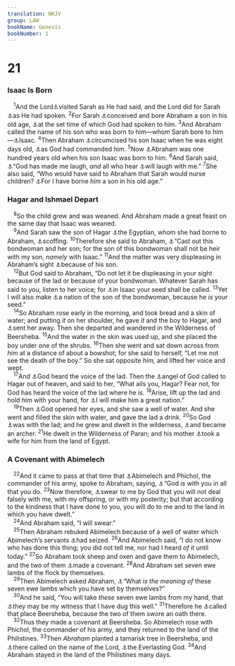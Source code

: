 ```yaml
---
translation: NKJV
group: LAW
bookName: Genesis 
bookNumber: 1
---
```


<div class="title"><h1>21</h1><h3>Isaac Is Born</h3></div>
<span class="verse sa_21_1"> <sup>1</sup>And the Lord<a data-toggle="tooltip" data-placement="bottom" title="1 Sam. 2:21">⚓</a>visited Sarah as He had said, and the Lord did for Sarah <a data-toggle="tooltip" data-placement="bottom" title="Gen. 17:16, 19, 21; 18:10, 14; (Gal. 4:23, 28)">⚓</a>as He had spoken. </span>
<span class="verse sa_21_2"><sup>2</sup>For Sarah <a data-toggle="tooltip" data-placement="bottom" title="Acts 7:8; Gal. 4:22; Heb. 11:11, 12">⚓</a>conceived and bore Abraham a son in his old age, <a data-toggle="tooltip" data-placement="bottom" title="Gen. 17:21; 18:10, 14; Gal. 4:4">⚓</a>at the set time of which God had spoken to him. </span>
<span class="verse sa_21_3"><sup>3</sup>And Abraham called the name of his son who was born to him—whom Sarah bore to him—<a data-toggle="tooltip" data-placement="bottom" title="Gen. 17:19, 21">⚓</a>Isaac. </span>
<span class="verse sa_21_4"><sup>4</sup>Then Abraham <a data-toggle="tooltip" data-placement="bottom" title="Acts 7:8">⚓</a>circumcised his son Isaac when he was eight days old, <a data-toggle="tooltip" data-placement="bottom" title="Gen. 17:10, 12; Lev. 12:3">⚓</a>as God had commanded him. </span>
<span class="verse sa_21_5"><sup>5</sup>Now <a data-toggle="tooltip" data-placement="bottom" title="Gen. 17:1, 17">⚓</a>Abraham was one hundred years old when his son Isaac was born to him. </span>
<span class="verse sa_21_6"><sup>6</sup>And Sarah said, <a data-toggle="tooltip" data-placement="bottom" title="Gen. 18:13; Ps. 126:2; Is. 54:1">⚓</a>“God has made me laugh, <i>and</i> all who hear <a data-toggle="tooltip" data-placement="bottom" title="Luke 1:58">⚓</a>will laugh with me.” </span>
<span class="verse sa_21_7"><sup>7</sup>She also said, “Who would have said to Abraham that Sarah would nurse children? <a data-toggle="tooltip" data-placement="bottom" title="Gen. 18:11, 12">⚓</a>For I have borne <i>him</i> a son in his old age.”<br/></span>
<div class="title"><h3>Hagar and Ishmael Depart</h3></div>
<span class="verse sa_21_8"> <sup>8</sup>So the child grew and was weaned. And Abraham made a great feast on the same day that Isaac was weaned.<br/></span>
<span class="verse sa_21_9"> <sup>9</sup>And Sarah saw the son of Hagar <a data-toggle="tooltip" data-placement="bottom" title="Gen. 16:1, 4, 15">⚓</a>the Egyptian, whom she had borne to Abraham, <a data-toggle="tooltip" data-placement="bottom" title="(Gal. 4:29)">⚓</a>scoffing. </span>
<span class="verse sa_21_10"><sup>10</sup>Therefore she said to Abraham, <a data-toggle="tooltip" data-placement="bottom" title="Gen. 25:6; 36:6, 7; Gal. 3:18; 4:30">⚓</a>“Cast out this bondwoman and her son; for the son of this bondwoman shall not be heir with my son, <i>namely</i> with Isaac.” </span>
<span class="verse sa_21_11"><sup>11</sup>And the matter was very displeasing in Abraham’s sight <a data-toggle="tooltip" data-placement="bottom" title="Gen. 17:18">⚓</a>because of his son.<br/></span>
<span class="verse sa_21_12"> <sup>12</sup>But God said to Abraham, “Do not let it be displeasing in your sight because of the lad or because of your bondwoman. Whatever Sarah has said to you, listen to her voice; for <a data-toggle="tooltip" data-placement="bottom" title="Matt. 1:2; Luke 3:34; (Rom. 9:7, 8); Heb. 11:18">⚓</a>in Isaac your seed shall be called. </span>
<span class="verse sa_21_13"><sup>13</sup>Yet I will also make <a data-toggle="tooltip" data-placement="bottom" title="Gen. 16:10; 17:20; 21:18; 25:12–18">⚓</a>a nation of the son of the bondwoman, because he <i>is</i> your seed.”<br/></span>
<span class="verse sa_21_14"> <sup>14</sup>So Abraham rose early in the morning, and took bread and a skin of water; and putting <i>it</i> on her shoulder, he gave <i>it</i> and the boy to Hagar, and <a data-toggle="tooltip" data-placement="bottom" title="John 8:35">⚓</a>sent her away. Then she departed and wandered in the Wilderness of Beersheba. </span>
<span class="verse sa_21_15"><sup>15</sup>And the water in the skin was used up, and she placed the boy under one of the shrubs. </span>
<span class="verse sa_21_16"><sup>16</sup>Then she went and sat down across from <i>him</i> at a distance of about a bowshot; for she said to herself, “Let me not see the death of the boy.” So she sat opposite <i>him,</i> and lifted her voice and wept.<br/></span>
<span class="verse sa_21_17"> <sup>17</sup>And <a data-toggle="tooltip" data-placement="bottom" title="Ex. 3:7; Deut. 26:7; Ps. 6:8">⚓</a>God heard the voice of the lad. Then the <a data-toggle="tooltip" data-placement="bottom" title="Gen. 22:11">⚓</a>angel of God called to Hagar out of heaven, and said to her, “What ails you, Hagar? Fear not, for God has heard the voice of the lad where he <i>is.</i></span>
<span class="verse sa_21_18"><sup>18</sup>Arise, lift up the lad and hold him with your hand, for <a data-toggle="tooltip" data-placement="bottom" title="Gen. 16:10; 21:13; 25:12–16">⚓</a>I will make him a great nation.”<br/></span>
<span class="verse sa_21_19"> <sup>19</sup>Then <a data-toggle="tooltip" data-placement="bottom" title="Gen. 3:7; Num. 22:31; 2 Kin. 6:17; Luke 24:31">⚓</a>God opened her eyes, and she saw a well of water. And she went and filled the skin with water, and gave the lad a drink. </span>
<span class="verse sa_21_20"><sup>20</sup>So God <a data-toggle="tooltip" data-placement="bottom" title="Gen. 28:15; 39:2, 3, 21">⚓</a>was with the lad; and he grew and dwelt in the wilderness, <a data-toggle="tooltip" data-placement="bottom" title="Gen. 16:12">⚓</a>and became an archer. </span>
<span class="verse sa_21_21"><sup>21</sup>He dwelt in the Wilderness of Paran; and his mother <a data-toggle="tooltip" data-placement="bottom" title="Gen. 24:4">⚓</a>took a wife for him from the land of Egypt.<br/></span>
<div class="title"><h3>A Covenant with Abimelech</h3></div>
<span class="verse sa_21_22"> <sup>22</sup>And it came to pass at that time that <a data-toggle="tooltip" data-placement="bottom" title="Gen. 20:2, 14; 26:26">⚓</a>Abimelech and Phichol, the commander of his army, spoke to Abraham, saying, <a data-toggle="tooltip" data-placement="bottom" title="Gen. 26:28; Is. 8:10">⚓</a>“God <i>is</i> with you in all that you do. </span>
<span class="verse sa_21_23"><sup>23</sup>Now therefore, <a data-toggle="tooltip" data-placement="bottom" title="Josh. 2:12; 1 Sam. 24:21">⚓</a>swear to me by God that you will not deal falsely with me, with my offspring, or with my posterity; but that according to the kindness that I have done to you, you will do to me and to the land in which you have dwelt.”<br/></span>
<span class="verse sa_21_24"> <sup>24</sup>And Abraham said, “I will swear.”<br/></span>
<span class="verse sa_21_25"> <sup>25</sup>Then Abraham rebuked Abimelech because of a well of water which Abimelech’s servants <a data-toggle="tooltip" data-placement="bottom" title="Gen. 26:15, 18, 20–22">⚓</a>had seized. </span>
<span class="verse sa_21_26"><sup>26</sup>And Abimelech said, “I do not know who has done this thing; you did not tell me, nor had I heard <i>of</i> <i>it</i> until today.” </span>
<span class="verse sa_21_27"><sup>27</sup>So Abraham took sheep and oxen and gave them to Abimelech, and the two of them <a data-toggle="tooltip" data-placement="bottom" title="Gen. 26:31; 31:44; 1 Sam. 18:3">⚓</a>made a covenant. </span>
<span class="verse sa_21_28"><sup>28</sup>And Abraham set seven ewe lambs of the flock by themselves.<br/></span>
<span class="verse sa_21_29"> <sup>29</sup>Then Abimelech asked Abraham, <a data-toggle="tooltip" data-placement="bottom" title="Gen. 33:8">⚓</a>“What <i>is</i> <i>the</i> <i>meaning</i> <i>of</i> these seven ewe lambs which you have set by themselves?”<br/></span>
<span class="verse sa_21_30"> <sup>30</sup>And he said, “You will take <i>these</i> seven ewe lambs from my hand, that <a data-toggle="tooltip" data-placement="bottom" title="Gen. 31:48, 52">⚓</a>they may be my witness that I have dug this well.” </span>
<span class="verse sa_21_31"><sup>31</sup>Therefore he <a data-toggle="tooltip" data-placement="bottom" title="Gen. 21:14; 26:33">⚓</a>called that place Beersheba, because the two of them swore an oath there.<br/></span>
<span class="verse sa_21_32"> <sup>32</sup>Thus they made a covenant at Beersheba. So Abimelech rose with Phichol, the commander of his army, and they returned to the land of the Philistines. </span>
<span class="verse sa_21_33"><sup>33</sup>Then <i>Abraham</i> planted a tamarisk tree in Beersheba, and <a data-toggle="tooltip" data-placement="bottom" title="Gen. 4:26; 12:8; 13:4; 26:25">⚓</a>there called on the name of the Lord, <a data-toggle="tooltip" data-placement="bottom" title="Gen. 35:11; Ex. 15:18; Deut. 32:40; 33:27; Ps. 90:2; 93:2; Is. 40:28; Jer. 10:10; Hab. 1:12; Heb. 13:8">⚓</a>the Everlasting God. </span>
<span class="verse sa_21_34"><sup>34</sup>And Abraham stayed in the land of the Philistines many days.<br/></span>
